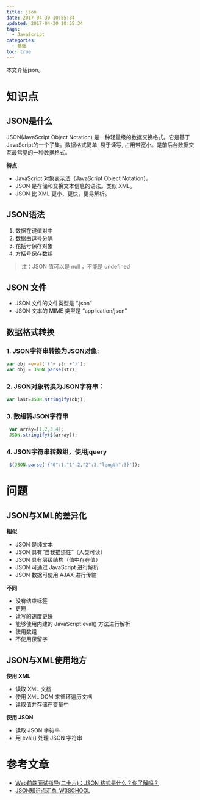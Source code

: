 ```yaml
---
title: json
date: 2017-04-30 10:55:34
updated: 2017-04-30 10:55:34
tags:
  - JavaScript
categories:
  - 基础
toc: true
---
```

本文介绍json。

<!-- more -->
# 知识点

## JSON是什么

JSON(JavaScript Object Notation) 是一种轻量级的数据交换格式。它是基于JavaScript的一个子集。数据格式简单, 易于读写, 占用带宽小。是前后台数据交互最常见的一种数据格式。

**特点**

- JavaScript 对象表示法（JavaScript Object Notation）。 
- JSON 是存储和交换文本信息的语法。类似 XML。 
- JSON 比 XML 更小、更快，更易解析。

## JSON语法

1. 数据在键值对中
2. 数据由逗号分隔
3. 花括号保存对象
4. 方括号保存数组

> 注：JSON 值可以是 null ，不能是 undefined

## JSON 文件

- JSON 文件的文件类型是 “.json”
- JSON 文本的 MIME 类型是 “application/json”

## 数据格式转换

### 1. JSON字符串转换为JSON对象:

```javascript
var obj =eval('('+ str +')');
var obj = JSON.parse(str);
```

### 2. JSON对象转换为JSON字符串：

```javascript
var last=JSON.stringify(obj);
```

### 3. 数组转JSON字符串

```javascript
 var array=[1,2,3,4];
 JSON.stringify($(array));
```

### 4. JSON字符串转数组，使用jquery

```javascript
 $(JSON.parse('{"0":1,"1":2,"2":3,"length":3}')); 
```



# 问题

## JSON与XML的差异化

**相似**

- JSON 是纯文本
- JSON 具有“自我描述性”（人类可读）
- JSON 具有层级结构（值中存在值）
- JSON 可通过 JavaScript 进行解析
- JSON 数据可使用 AJAX 进行传输

**不同**

- 没有结束标签
- 更短
- 读写的速度更快
- 能够使用内建的 JavaScript eval() 方法进行解析
- 使用数组
- 不使用保留字

## JSON与XML使用地方

**使用 XML**

- 读取 XML 文档
- 使用 XML DOM 来循环遍历文档
- 读取值并存储在变量中

**使用 JSON**

- 读取 JSON 字符串
- 用 eval() 处理 JSON 字符串




# 参考文章

- [Web前端面试指导(二十六)：JSON 格式是什么？你了解吗？](http://blog.csdn.net/lxcao/article/details/52735632)
- [JSON知识点汇总_W3SCHOOL](http://blog.csdn.net/crper/article/details/45625283)

